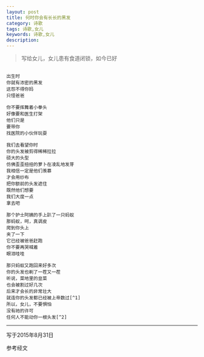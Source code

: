 ```yaml
---
layout: post
title: 何时你会有长长的黑发
category: 诗歌
tags: 诗歌,女儿
keywords: 诗歌,女儿
description:
---
```


> 写给女儿，女儿患有食道闭锁，如今已好

```

出生时
你就有浓密的黑发
这怨不得你妈
只怪爸爸

你不要挥舞着小拳头
好像要和医生打架
他们只是
要带你
找医院的小伙伴玩耍

我们去看望你时
你的头发被剪得稀稀拉拉
硕大的头型
仿佛歪歪扭扭的萝卜在凌乱地发芽
我相信一定是他们羡慕
才会用纱布
把你额前的头发遮住
既然他们想要
我们大度一点
拿去吧

那个护士阿姨的手上趴了一只蚂蚁
那蚂蚁，呵，真调皮
爬到你头上
夹了一下
它已经被爸爸赶跑
你不要再哭喊着
眼泪哇哇

那只蚂蚁又跑回来好多次
你的头发也剃了一茬又一茬
听说，菜地里的韭菜
也会被割过好几次
后来才会长的非常壮大
就连你的头发都已经被上帝数过[^1]
所以，女儿，不要惧怕
没有祂的许可
任何人不能动你一根头发[^2]

```


---
写于2015年8月31日


参考经文

[^1]: 路12:7  就是你们的头发，也都被数过了。不要惧怕，你们比许多麻雀还贵重！
[^2]: 路21:18 然而，你们连一根头发也必不损坏。
